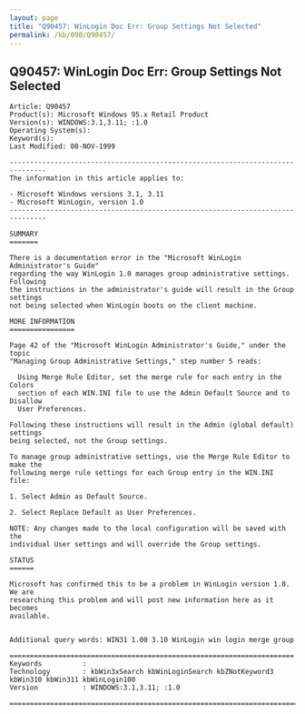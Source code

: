 ```yaml
---
layout: page
title: "Q90457: WinLogin Doc Err: Group Settings Not Selected"
permalink: /kb/090/Q90457/
---
```


## Q90457: WinLogin Doc Err: Group Settings Not Selected

	Article: Q90457
	Product(s): Microsoft Windows 95.x Retail Product
	Version(s): WINDOWS:3.1,3.11; :1.0
	Operating System(s): 
	Keyword(s): 
	Last Modified: 08-NOV-1999
	
	-------------------------------------------------------------------------------
	The information in this article applies to:
	
	- Microsoft Windows versions 3.1, 3.11 
	- Microsoft WinLogin, version 1.0 
	-------------------------------------------------------------------------------
	
	SUMMARY
	=======
	
	There is a documentation error in the "Microsoft WinLogin Administrator's Guide"
	regarding the way WinLogin 1.0 manages group administrative settings. Following
	the instructions in the administrator's guide will result in the Group settings
	not being selected when WinLogin boots on the client machine.
	
	MORE INFORMATION
	================
	
	Page 42 of the "Microsoft WinLogin Administrator's Guide," under the topic
	"Managing Group Administrative Settings," step number 5 reads:
	
	  Using Merge Rule Editor, set the merge rule for each entry in the Colors
	  section of each WIN.INI file to use the Admin Default Source and to Disallow
	  User Preferences.
	
	Following these instructions will result in the Admin (global default) settings
	being selected, not the Group settings.
	
	To manage group administrative settings, use the Merge Rule Editor to make the
	following merge rule settings for each Group entry in the WIN.INI file:
	
	1. Select Admin as Default Source.
	
	2. Select Replace Default as User Preferences.
	
	NOTE: Any changes made to the local configuration will be saved with the
	individual User settings and will override the Group settings.
	
	STATUS
	======
	
	Microsoft has confirmed this to be a problem in WinLogin version 1.0. We are
	researching this problem and will post new information here as it becomes
	available.
	
	
	Additional query words: WIN31 1.00 3.10 WinLogin win login merge group
	
	======================================================================
	Keywords          :  
	Technology        : kbWin3xSearch kbWinLoginSearch kbZNotKeyword3 kbWin310 kbWin311 kbWinLogin100
	Version           : WINDOWS:3.1,3.11; :1.0
	
	=============================================================================
	
